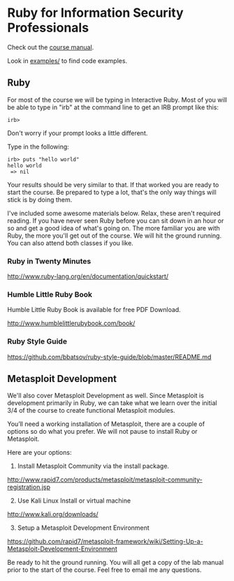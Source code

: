 # Ruby for Information Security Professionals

Check out the [course manual](course.md).

Look in [examples/](examples/) to find code examples.

## Ruby

For most of the course we will be typing in Interactive Ruby. Most of you will be able to type in "irb" at the command line to get an IRB prompt like this:
```
irb>
```
Don't worry if your prompt looks a little different. 

Type in the following:
```
irb> puts "hello world"
hello world
 => nil 
```
Your results should be very similar to that. If that worked you are ready to start the course. Be prepared to type a lot, that's the only way things will stick is by doing them.

I've included some awesome materials below. Relax, these aren't required reading. If you have never seen Ruby before you can sit down in an hour or so and get a good idea of what's going on. The more familiar you are with Ruby, the more you'll get out of the course. We will hit the ground running. You can also attend both classes if you like.

### Ruby in Twenty Minutes
http://www.ruby-lang.org/en/documentation/quickstart/

### Humble Little Ruby Book
Humble Little Ruby Book is available for free PDF Download.

http://www.humblelittlerubybook.com/book/

### Ruby Style Guide

https://github.com/bbatsov/ruby-style-guide/blob/master/README.md

## Metasploit Development

We'll also cover Metasploit Development as well. Since Metasploit is development primarily in Ruby, we can take what we learn over the initial 3/4 of the course to create functional Metasploit modules.

You’ll need a working installation of Metasploit, there are a couple of options so do what you prefer. We will not pause to install Ruby or Metasploit. 

Here are your options:

1. Install Metasploit Community via the install package.

http://www.rapid7.com/products/metasploit/metasploit-community-registration.jsp

2. Use Kali Linux Install or  virtual machine

http://www.kali.org/downloads/

3. Setup a Metasploit Development Environment

https://github.com/rapid7/metasploit-framework/wiki/Setting-Up-a-Metasploit-Development-Environment

Be ready to hit the ground running. You will all get a copy of the lab manual prior to the start of the course. Feel free to email me any questions.
